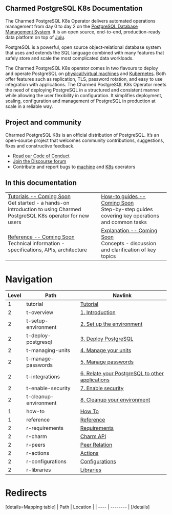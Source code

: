 ## Charmed PostgreSQL K8s Documentation
The Charmed PostgreSQL K8s Operator delivers automated operations management from day 0 to day 2 on the [PostgreSQL Database Management System](https://www.postgresql.org/). It is an open source, end-to-end, production-ready data platform on top of [Juju](https://juju.is/).

PostgreSQL is a powerful, open source object-relational database system that uses and extends the SQL language combined with many features that safely store and scale the most complicated data workloads.

The Charmed PostgreSQL K8s operator comes in two flavours to deploy and operate PostgreSQL on [physical/virtual machines](https://github.com/canonical/postgresql-operator) and [Kubernetes](https://github.com/canonical/postgresql-k8s-operator). Both offer features such as replication, TLS, password rotation, and easy to use integration with applications. The Charmed PostgreSQL K8s Operator meets the need of deploying PostgreSQL in a structured and consistent manner while allowing the user flexibility in configuration. It simplifies deployment, scaling, configuration and management of PostgreSQL in production at scale in a reliable way.

## Project and community
Charmed PostgreSQL K8s is an official distribution of PostgreSQL. It’s an open-source project that welcomes community contributions, suggestions, fixes and constructive feedback.
- [Read our Code of Conduct](https://ubuntu.com/community/code-of-conduct)
- [Join the Discourse forum](https://discourse.charmhub.io/tag/postgresql)
- Contribute and report bugs to [machine](https://github.com/canonical/postgresql-operator) and [K8s](https://github.com/canonical/postgresql-k8s-operator) operators

## In this documentation
| | |
|--|--|
|  [Tutorials -- Coming Soon]()</br>  Get started - a hands-on introduction to using Charmed PostgreSQL K8s operator for new users </br> |  [How-to guides -- Coming Soon]() </br> Step-by-step guides covering key operations and common tasks |
| [Reference -- Coming Soon]() </br> Technical information - specifications, APIs, architecture | [Explanation -- Coming Soon]() </br> Concepts - discussion and clarification of key topics  |

# Navigation

| Level | Path                  | Navlink                                                                                                |
| ----- |-----------------------|--------------------------------------------------------------------------------------------------------|
| 1 | tutorial              | [Tutorial]()                                                                                           |
| 2 | t-overview            | [1. Introduction](/t/charmed-postgresql-k8s-tutorial-overview/9296)                                    |
| 2 | t-setup-environment   | [2. Set up the environment](t/charmed-postgresql-k8s-tutorial-setup-environment/9297)                  |
| 2 | t-deploy-postgresql   | [3. Deploy PostgreSQL](t/charmed-postgresql-k8s-tutorial-deploy/9298)                                  |
| 2 | t-managing-units      | [4. Manage your units](/t/charmed-postgresql-k8s-tutorial-managing-units/9299)                         |
| 2 | t-manage-passwords    | [5. Manage passwords](/t/charmed-postgresql-k8s-tutorial-manage-passwords/9300)                        |
| 2 | t-integrations        | [6. Relate your PostgreSQL to other applications](t/charmed-postgresql-k8s-tutorial-integrations/9301) |
| 2 | t-enable-security     | [7. Enable security](/t/charmed-postgresql-k8s-tutorial-enable-security/9302)                          |
| 2 | t-cleanup-environment | [8. Cleanup your environment](/t/charmed-postgresql-k8s-tutorial-cleanup/9303)                         |
| 1 | how-to                | [How To]()                                                                                             |
| 1 | reference             | [Reference]()                                                                                          |
| 2 | r-requirements        | [Requirements](/t/charmed-postgresql-k8s-reference-requirements/9304)                                  |
| 2 | r-charm               | [Charm API](/t/charmed-postgresql-k8s-reference-charm-api/9305)                                        |
| 2 | r-peers               | [Peer Relation](/t/charmed-postgresql-k8s-reference-peer-relation/9306)                                |
| 2 | r-actions             | [Actions](https://charmhub.io/postgresql-k8s/actions)                                                  |
| 2 | r-configurations      | [Configurations](https://charmhub.io/postgresql-k8s/configure)                                         |
| 2 | r-libraries           | [Libraries](https://charmhub.io/postgresql-k8s/libraries/helpers)                                      |


# Redirects

[details=Mapping table]
| Path | Location |
| ---- | -------- |
[/details]
